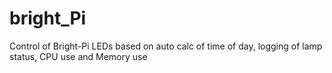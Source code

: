 # bright_Pi
Control of Bright-Pi LEDs based on auto calc of time of day, logging of lamp status, CPU use and Memory use
